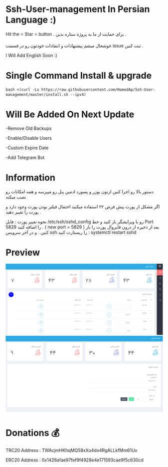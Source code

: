 # Ssh-User-management In Persian Language :)
Hit the ⭐ Star ⭐ button .
برای حمایت از ما به پروژه ستاره بدین . 

خوشحال میشم پیشنهادات و انتقادات خودتون رو در قسمت issue ثبت کنین .

I Will Add English Soon :)

# Single Command Install & upgrade


````
bash <(curl -Ls https://raw.githubusercontent.com/HamedAp/Ssh-User-management/master/install.sh --ipv4)
````
# Will Be Added On Next Update 

-Remove Old Backups

-Enable/Disable Users 

-Custom Expire Date 

-Add Telegram Bot




# Information
دستور بالا رو اجرا کنین ازتون یوزر و پسورد ادمین پنل رو میپرسه و همه امکانات رو نصب میکنه 

اگر مشکل از پورت پیش فرض ۲۲ استفاده میکنید احتمال فیلتر بودن پورت وجود دارد و پورت را تغییر دهید .

نحوه تغییر پورت : 
فایل /etc/ssh/sshd_config رو با ویرایشگر باز کنید و خط 
Port 5829
را اضافه کنید . 
( new port = 5829 )
بعد از ذخیره از درون فایروال پورت را باز کنین .
و در آخر سرویس ssh را ریستارت کنید :
systemctl restart sshd



# Preview
![](screenshot/Capture.PNG)
![](screenshot/22.PNG)


# Donations 💰
TRC20 Address :
TWAcjmHKhqMQ58xXo4do4RgALLkfMm61Ux

ERC20 Address :
0x1426afae97fef9f4928e4e171593cae9f5c630cd
